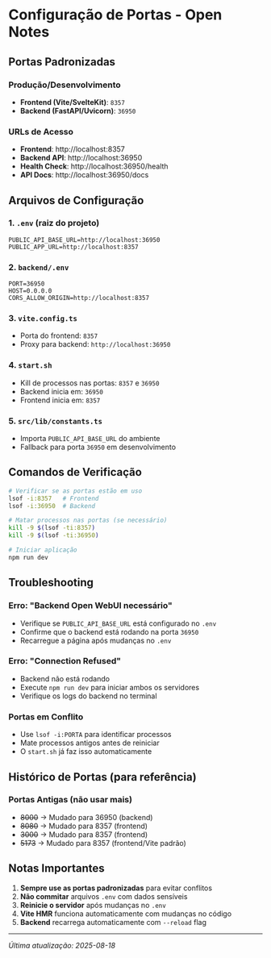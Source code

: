 # Configuração de Portas - Open Notes

## Portas Padronizadas

### Produção/Desenvolvimento
- **Frontend (Vite/SvelteKit)**: `8357`
- **Backend (FastAPI/Uvicorn)**: `36950`

### URLs de Acesso
- **Frontend**: http://localhost:8357
- **Backend API**: http://localhost:36950
- **Health Check**: http://localhost:36950/health
- **API Docs**: http://localhost:36950/docs

## Arquivos de Configuração

### 1. `.env` (raiz do projeto)
```env
PUBLIC_API_BASE_URL=http://localhost:36950
PUBLIC_APP_URL=http://localhost:8357
```

### 2. `backend/.env`
```env
PORT=36950
HOST=0.0.0.0
CORS_ALLOW_ORIGIN=http://localhost:8357
```

### 3. `vite.config.ts`
- Porta do frontend: `8357`
- Proxy para backend: `http://localhost:36950`

### 4. `start.sh`
- Kill de processos nas portas: `8357` e `36950`
- Backend inicia em: `36950`
- Frontend inicia em: `8357`

### 5. `src/lib/constants.ts`
- Importa `PUBLIC_API_BASE_URL` do ambiente
- Fallback para porta `36950` em desenvolvimento

## Comandos de Verificação

```bash
# Verificar se as portas estão em uso
lsof -i:8357   # Frontend
lsof -i:36950  # Backend

# Matar processos nas portas (se necessário)
kill -9 $(lsof -ti:8357)
kill -9 $(lsof -ti:36950)

# Iniciar aplicação
npm run dev
```

## Troubleshooting

### Erro: "Backend Open WebUI necessário"
- Verifique se `PUBLIC_API_BASE_URL` está configurado no `.env`
- Confirme que o backend está rodando na porta `36950`
- Recarregue a página após mudanças no `.env`

### Erro: "Connection Refused"
- Backend não está rodando
- Execute `npm run dev` para iniciar ambos os servidores
- Verifique os logs do backend no terminal

### Portas em Conflito
- Use `lsof -i:PORTA` para identificar processos
- Mate processos antigos antes de reiniciar
- O `start.sh` já faz isso automaticamente

## Histórico de Portas (para referência)

### Portas Antigas (não usar mais)
- ~~8000~~ → Mudado para 36950 (backend)
- ~~8080~~ → Mudado para 8357 (frontend)
- ~~3000~~ → Mudado para 8357 (frontend)
- ~~5173~~ → Mudado para 8357 (frontend/Vite padrão)

## Notas Importantes

1. **Sempre use as portas padronizadas** para evitar conflitos
2. **Não commitar** arquivos `.env` com dados sensíveis
3. **Reinicie o servidor** após mudanças no `.env`
4. **Vite HMR** funciona automaticamente com mudanças no código
5. **Backend** recarrega automaticamente com `--reload` flag

---
*Última atualização: 2025-08-18*